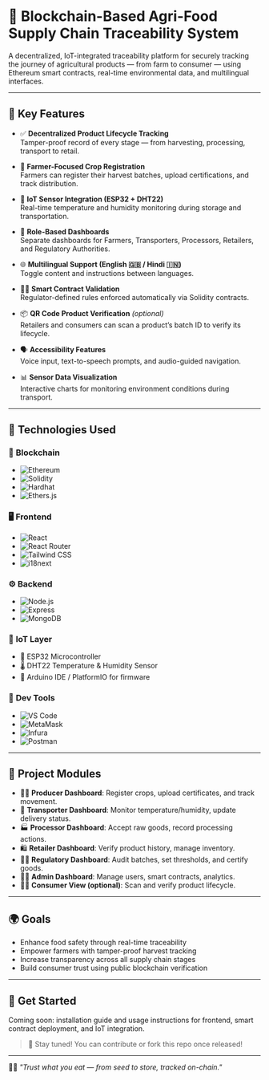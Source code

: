 # 🌾 Blockchain-Based Agri-Food Supply Chain Traceability System

A decentralized, IoT-integrated traceability platform for securely tracking the journey of agricultural products — from farm to consumer — using Ethereum smart contracts, real-time environmental data, and multilingual interfaces.

---

## 🚀 Key Features

- ✅ **Decentralized Product Lifecycle Tracking**  
  Tamper-proof record of every stage — from harvesting, processing, transport to retail.

- 🌱 **Farmer-Focused Crop Registration**  
  Farmers can register their harvest batches, upload certifications, and track distribution.

- 📡 **IoT Sensor Integration (ESP32 + DHT22)**  
  Real-time temperature and humidity monitoring during storage and transportation.

- 🔐 **Role-Based Dashboards**  
  Separate dashboards for Farmers, Transporters, Processors, Retailers, and Regulatory Authorities.

- 🌐 **Multilingual Support (English 🇬🇧 / Hindi 🇮🇳)**  
  Toggle content and instructions between languages.

- 🧑‍⚖️ **Smart Contract Validation**  
  Regulator-defined rules enforced automatically via Solidity contracts.

- 📦 **QR Code Product Verification** *(optional)*  
  Retailers and consumers can scan a product’s batch ID to verify its lifecycle.

- 🗣️ **Accessibility Features**  
  Voice input, text-to-speech prompts, and audio-guided navigation.

- 📊 **Sensor Data Visualization**  
  Interactive charts for monitoring environment conditions during transport.

---

## 🧰 Technologies Used

### 🔗 **Blockchain**
- ![Ethereum](https://img.shields.io/badge/-Ethereum-3C3C3D?logo=ethereum&logoColor=white&style=flat-square)
- ![Solidity](https://img.shields.io/badge/-Solidity-363636?logo=solidity&logoColor=white&style=flat-square)
- ![Hardhat](https://img.shields.io/badge/-Hardhat-F7DF1E?logo=hardhat&logoColor=black&style=flat-square)
- ![Ethers.js](https://img.shields.io/badge/-Ethers.js-4E8EE0?logo=javascript&logoColor=white&style=flat-square)

### 🖥️ **Frontend**
- ![React](https://img.shields.io/badge/-React-61DAFB?logo=react&logoColor=black&style=flat-square)
- ![React Router](https://img.shields.io/badge/-React%20Router-CA4245?logo=reactrouter&logoColor=white&style=flat-square)
- ![Tailwind CSS](https://img.shields.io/badge/-Tailwind%20CSS-38B2AC?logo=tailwindcss&logoColor=white&style=flat-square)
- ![i18next](https://img.shields.io/badge/-i18next-26A69A?logo=i18next&logoColor=white&style=flat-square)

### ⚙️ **Backend**
- ![Node.js](https://img.shields.io/badge/-Node.js-339933?logo=node.js&logoColor=white&style=flat-square)
- ![Express](https://img.shields.io/badge/-Express-000000?logo=express&logoColor=white&style=flat-square)
- ![MongoDB](https://img.shields.io/badge/-MongoDB-47A248?logo=mongodb&logoColor=white&style=flat-square)

### 📡 **IoT Layer**
- 🧠 ESP32 Microcontroller
- 🌡️ DHT22 Temperature & Humidity Sensor
- 🔌 Arduino IDE / PlatformIO for firmware

### 🧪 **Dev Tools**
- ![VS Code](https://img.shields.io/badge/-VS%20Code-007ACC?logo=visualstudiocode&logoColor=white&style=flat-square)
- ![MetaMask](https://img.shields.io/badge/-MetaMask-F6851B?logo=metamask&logoColor=white&style=flat-square)
- ![Infura](https://img.shields.io/badge/-Infura-EF3C42?logo=infura&logoColor=white&style=flat-square)
- ![Postman](https://img.shields.io/badge/-Postman-FF6C37?logo=postman&logoColor=white&style=flat-square)

---

## 📂 Project Modules

- 👨‍🌾 **Producer Dashboard**: Register crops, upload certificates, and track movement.
- 🚛 **Transporter Dashboard**: Monitor temperature/humidity, update delivery status.
- 🏭 **Processor Dashboard**: Accept raw goods, record processing actions.
- 🛍 **Retailer Dashboard**: Verify product history, manage inventory.
- 🧑‍⚖️ **Regulatory Dashboard**: Audit batches, set thresholds, and certify goods.
- 🧑‍💻 **Admin Dashboard**: Manage users, smart contracts, analytics.
- 🙋‍♂️ **Consumer View (optional)**: Scan and verify product lifecycle.

---

## 🌍 Goals

- Enhance food safety through real-time traceability
- Empower farmers with tamper-proof harvest tracking
- Increase transparency across all supply chain stages
- Build consumer trust using public blockchain verification

---

## 📌 Get Started

Coming soon: installation guide and usage instructions for frontend, smart contract deployment, and IoT integration.

> 📢 Stay tuned! You can contribute or fork this repo once released!

---

🧑‍🌾 *"Trust what you eat — from seed to store, tracked on-chain."*